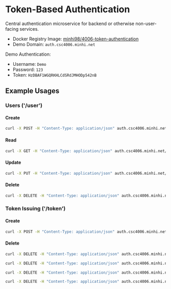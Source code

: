 # Token-Based Authentication

Central authentication microservice for backend or otherwise non-user-facing services.

- Docker Registry Image: [minhi98/4006-token-authentication](https://hub.docker.com/r/minhi98/4006-token-authentication)
- Demo Domain: `auth.csc4006.minhi.net`

Demo Authentication:

- Username: `Demo`
- Password: `123`
- Token: `HzDBAF1WGQRKHLCdSRdJMHODp542nB`

## Example Usages

### Users ('/user')

#### Create

```bash
curl -X POST -H "Content-Type: application/json" auth.csc4006.minhi.net/user -d '{"access_token": "<token>", "username": "<name>", "password": "<pass>"}'
```

#### Read

```bash
curl -X GET -H "Content-Type: application/json" auth.csc4006.minhi.net/user -d '{"access_token": "<token>", "username": "<username>"}'
```

#### Update

```bash
curl -X PUT -H "Content-Type: application/json" auth.csc4006.minhi.net/user -d '{"access_token": "<token>", "username": "<target_user>", "new_username": "<new_name>", "new_password": "<new_pass>"}'
```

#### Delete

```bash
curl -X DELETE -H "Content-Type: application/json" auth.csc4006.minhi.net/user -d '{"access_token": "<token>", "username": "<username>"}'
```

### Token Issuing ('/token')

#### Create

```bash
curl -X POST -H "Content-Type: application/json" auth.csc4006.minhi.net/token -d '{"username": "<your_username>", "password": "<your_pass>"}'
```

#### Delete

```bash
curl -X DELETE -H "Content-Type: application/json" auth.csc4006.minhi.net/token -d '{"access_token": "<token>", "target_token": "<token>"}'
```

```bash
curl -X DELETE -H "Content-Type: application/json" auth.csc4006.minhi.net/token -d '{"access_token": "<token>", "username": "<username>"}'
```

```bash
curl -X DELETE -H "Content-Type: application/json" auth.csc4006.minhi.net/token -d '{"access_token": "<token>", "username": "<userID>"}'
```

```bash
curl -X DELETE -H "Content-Type: application/json" auth.csc4006.minhi.net/token -d '{"access_token": "<token>", "username": "<username or userID>", "target_token": "<target_token>"}'
```
